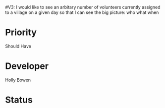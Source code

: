 #V3: I would like to see an arbitary number of volunteers currently assigned to a village on a given day so that I can see the big picture: who what when

# Priority #

Should Have

# Developer #

Holly Bowen

# Status #